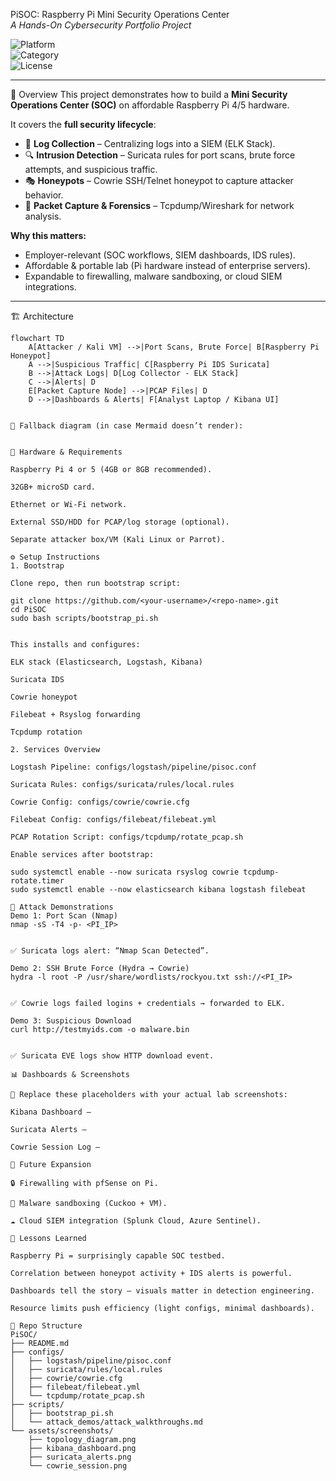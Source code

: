PiSOC: Raspberry Pi Mini Security Operations Center  
*A Hands-On Cybersecurity Portfolio Project*  

![Platform](https://img.shields.io/badge/Platform-Raspberry%20Pi%204%2F5-red)  
![Category](https://img.shields.io/badge/Security-SOC%20Lab-green)  
![License](https://img.shields.io/badge/License-MIT-blue)  

---

📖 Overview
This project demonstrates how to build a **Mini Security Operations Center (SOC)** on affordable Raspberry Pi 4/5 hardware.  

It covers the **full security lifecycle**:  
- 📝 **Log Collection** – Centralizing logs into a SIEM (ELK Stack).  
- 🔍 **Intrusion Detection** – Suricata rules for port scans, brute force attempts, and suspicious traffic.  
- 🎭 **Honeypots** – Cowrie SSH/Telnet honeypot to capture attacker behavior.  
- 📡 **Packet Capture & Forensics** – Tcpdump/Wireshark for network analysis.  

**Why this matters:**  
- Employer-relevant (SOC workflows, SIEM dashboards, IDS rules).  
- Affordable & portable lab (Pi hardware instead of enterprise servers).  
- Expandable to firewalling, malware sandboxing, or cloud SIEM integrations.  

---

🏗️ Architecture  

```mermaid
flowchart TD
    A[Attacker / Kali VM] -->|Port Scans, Brute Force| B[Raspberry Pi Honeypot]
    A -->|Suspicious Traffic| C[Raspberry Pi IDS Suricata]
    B -->|Attack Logs| D[Log Collector - ELK Stack]
    C -->|Alerts| D
    E[Packet Capture Node] -->|PCAP Files| D
    D -->|Dashboards & Alerts| F[Analyst Laptop / Kibana UI]


📸 Fallback diagram (in case Mermaid doesn’t render):


🔧 Hardware & Requirements

Raspberry Pi 4 or 5 (4GB or 8GB recommended).

32GB+ microSD card.

Ethernet or Wi-Fi network.

External SSD/HDD for PCAP/log storage (optional).

Separate attacker box/VM (Kali Linux or Parrot).

⚙️ Setup Instructions
1. Bootstrap

Clone repo, then run bootstrap script:

git clone https://github.com/<your-username>/<repo-name>.git
cd PiSOC
sudo bash scripts/bootstrap_pi.sh


This installs and configures:

ELK stack (Elasticsearch, Logstash, Kibana)

Suricata IDS

Cowrie honeypot

Filebeat + Rsyslog forwarding

Tcpdump rotation

2. Services Overview

Logstash Pipeline: configs/logstash/pipeline/pisoc.conf

Suricata Rules: configs/suricata/rules/local.rules

Cowrie Config: configs/cowrie/cowrie.cfg

Filebeat Config: configs/filebeat/filebeat.yml

PCAP Rotation Script: configs/tcpdump/rotate_pcap.sh

Enable services after bootstrap:

sudo systemctl enable --now suricata rsyslog cowrie tcpdump-rotate.timer
sudo systemctl enable --now elasticsearch kibana logstash filebeat

🧪 Attack Demonstrations
Demo 1: Port Scan (Nmap)
nmap -sS -T4 -p- <PI_IP>


✅ Suricata logs alert: “Nmap Scan Detected”.

Demo 2: SSH Brute Force (Hydra → Cowrie)
hydra -l root -P /usr/share/wordlists/rockyou.txt ssh://<PI_IP>


✅ Cowrie logs failed logins + credentials → forwarded to ELK.

Demo 3: Suspicious Download
curl http://testmyids.com -o malware.bin


✅ Suricata EVE logs show HTTP download event.

📊 Dashboards & Screenshots

📸 Replace these placeholders with your actual lab screenshots:

Kibana Dashboard –

Suricata Alerts –

Cowrie Session Log –

🚀 Future Expansion

🔒 Firewalling with pfSense on Pi.

🧪 Malware sandboxing (Cuckoo + VM).

☁️ Cloud SIEM integration (Splunk Cloud, Azure Sentinel).

📝 Lessons Learned

Raspberry Pi = surprisingly capable SOC testbed.

Correlation between honeypot activity + IDS alerts is powerful.

Dashboards tell the story — visuals matter in detection engineering.

Resource limits push efficiency (light configs, minimal dashboards).

📌 Repo Structure
PiSOC/
├── README.md
├── configs/
│   ├── logstash/pipeline/pisoc.conf
│   ├── suricata/rules/local.rules
│   ├── cowrie/cowrie.cfg
│   ├── filebeat/filebeat.yml
│   └── tcpdump/rotate_pcap.sh
├── scripts/
│   ├── bootstrap_pi.sh
│   └── attack_demos/attack_walkthroughs.md
└── assets/screenshots/
    ├── topology_diagram.png
    ├── kibana_dashboard.png
    ├── suricata_alerts.png
    └── cowrie_session.png
